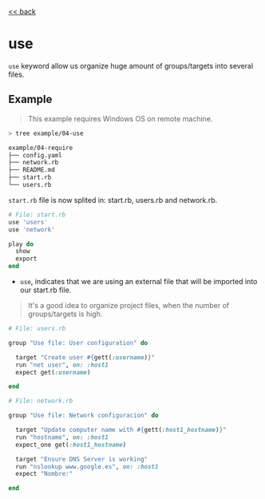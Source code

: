 [<< back](README.md)

# use

`use` keyword allow us organize huge amount of groups/targets into several files.

## Example

> This example requires Windows OS on remote machine.

```bash
> tree example/04-use

example/04-require
├── config.yaml
├── network.rb
├── README.md
├── start.rb
└── users.rb
```

`start.rb` file is now splited in: start.rb, users.rb and network.rb.

```ruby
# File: start.rb
use 'users'
use 'network'

play do
  show
  export
end
```

* `use`, indicates that we are using an external file that will be imported into our start.rb file.

> It's a good idea to organize project files, when the number of groups/targets is high.


```ruby
# File: users.rb

group "Use file: User configuration" do

  target "Create user #{gett(:username)}"
  run "net user", on: :host1
  expect get(:username)

end
```

```ruby
# File: network.rb

group "Use file: Network configuracion" do

  target "Update computer name with #{gett(:host1_hostname)}"
  run "hostname", on: :host1
  expect_one get(:host1_hostname)

  target "Ensure DNS Server is working"
  run "nslookup www.google.es", on: :host1
  expect "Nombre:"

end
```
